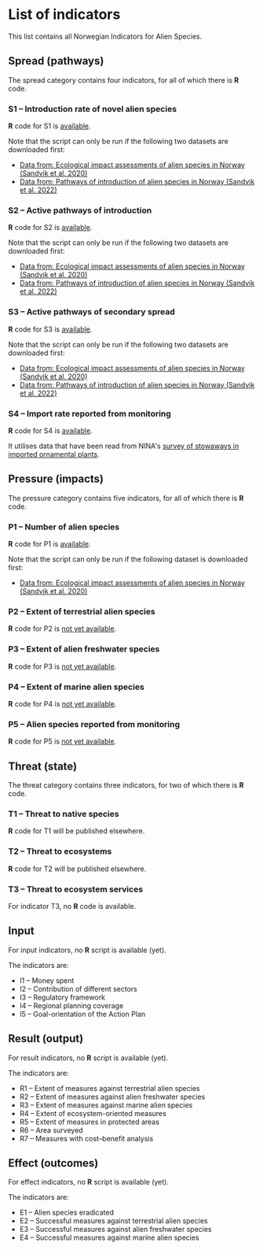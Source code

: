 # List of indicators
This list contains all Norwegian Indicators for Alien Species.

## Spread (pathways)
The spread category contains four indicators, for all of which there is **R** code.

### S1 – Introduction rate of novel alien species
**R** code for S1 is [available](S1.R).

Note that the script can only be run if the following two datasets are downloaded first:
* [Data from: Ecological impact assessments of alien species in Norway (Sandvik et al. 2020)](https://doi.org/10.5061/dryad.8sf7m0cjc)
* [Data from: Pathways of introduction of alien species in Norway (Sandvik et al. 2022)](https://doi.org/10.5061/dryad.4b8gthtg7)

### S2 – Active pathways of introduction
**R** code for S2 is [available](S2.R).

Note that the script can only be run if the following two datasets are downloaded first:
* [Data from: Ecological impact assessments of alien species in Norway (Sandvik et al. 2020)](https://doi.org/10.5061/dryad.8sf7m0cjc)
* [Data from: Pathways of introduction of alien species in Norway (Sandvik et al. 2022)](https://doi.org/10.5061/dryad.4b8gthtg7)

### S3 – Active pathways of secondary spread
**R** code for S3 is [available](S3.R).

Note that the script can only be run if the following two datasets are downloaded first:
* [Data from: Ecological impact assessments of alien species in Norway (Sandvik et al. 2020)](https://doi.org/10.5061/dryad.8sf7m0cjc)
* [Data from: Pathways of introduction of alien species in Norway (Sandvik et al. 2022)](https://doi.org/10.5061/dryad.4b8gthtg7)

### S4 – Import rate reported from monitoring
**R** code for S4 is [available](S4.R).

It utilises data that have been read from NINA's [survey of stowaways in imported ornamental plants](https://view.nina.no/planteimport/).

## Pressure (impacts)
The pressure category contains five indicators, for all of which there is **R** code.

### P1 – Number of alien species
**R** code for P1 is [available](P1.R).

Note that the script can only be run if the following dataset is downloaded first:
* [Data from: Ecological impact assessments of alien species in Norway (Sandvik et al. 2020)](https://doi.org/10.5061/dryad.8sf7m0cjc)

### P2 – Extent of terrestrial alien species
**R** code for P2 is [not yet available](P2.R).

### P3 – Extent of alien freshwater species
**R** code for P3 is [not yet available](P3.R).

### P4 – Extent of marine alien species
**R** code for P4 is [not yet available](P4.R).

### P5 – Alien species reported from monitoring
**R** code for P5 is [not yet available](P5.R).

## Threat (state)
The threat category contains three indicators, for two of which there is **R** code.

### T1 – Threat to native species
**R** code for T1 will be published elsewhere.

### T2 – Threat to ecosystems
**R** code for T2 will be published elsewhere.

### T3 – Threat to ecosystem services
For indicator T3, no **R** code is available.

## Input
For input indicators, no **R** script is available (yet).

The indicators are:
* I1 – Money spent
* I2 – Contribution of different sectors
* I3 – Regulatory framework
* I4 – Regional planning coverage
* I5 – Goal-orientation of the Action Plan

## Result (output)
For result indicators, no **R** script is available (yet).

The indicators are:
* R1 – Extent of measures against terrestrial alien species
* R2 – Extent of measures against alien freshwater species
* R3 – Extent of measures against marine alien species
* R4 – Extent of ecosystem-oriented measures
* R5 – Extent of measures in protected areas
* R6 – Area surveyed
* R7 – Measures with cost–benefit analysis

## Effect (outcomes)
For effect indicators, no **R** script is available (yet).

The indicators are:
* E1 – Alien species eradicated
* E2 – Successful measures against terrestrial alien species
* E3 – Successful measures against alien freshwater species
* E4 – Successful measures against marine alien species
